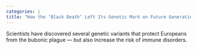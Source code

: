 ```yaml
---
categories: j
title: "How the ‘Black Death’ Left Its Genetic Mark on Future Generations"
---
```

Scientists have discovered several genetic variants that protect Europeans from the bubonic plague — but also increase the risk of immune disorders.